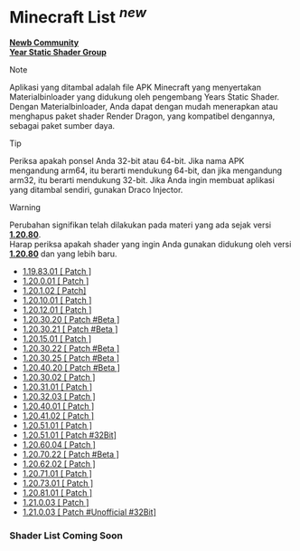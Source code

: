 # Minecraft List <sup/>_new_<sup/>
**[Newb Community](https://discord.com/invite/newb-community-844591537430069279)**
<br/>
**[Year Static Shader Group](https://discord.com/invite/yss)**

> [!NOTE]
> Aplikasi yang ditambal adalah file APK Minecraft yang menyertakan Materialbinloader yang didukung oleh pengembang Years Static Shader.
Dengan Materialbinloader, Anda dapat dengan mudah menerapkan atau menghapus paket shader Render Dragon, yang kompatibel dengannya, sebagai paket sumber daya.

> [!TIP]
> Periksa apakah ponsel Anda 32-bit atau 64-bit.
Jika nama APK mengandung arm64, itu berarti mendukung 64-bit, dan jika mengandung arm32, itu berarti mendukung 32-bit.
Jika Anda ingin membuat aplikasi yang ditambal sendiri, gunakan Draco Injector.

> [!WARNING]
> Perubahan signifikan telah dilakukan pada materi yang ada sejak versi **<U>1.20.80</U>**.  
> Harap periksa apakah shader yang ingin Anda gunakan didukung oleh versi **<U>1.20.80</U>** dan yang lebih baru.

- [1.19.83.01 [ Patch ]](https://www.mediafire.com/file/6sz1fusghiwaw7t/1.19.83.01_arm64_v8a_patched.apk/file)
- [1.20.0.01 [ Patch ]](https://www.mediafire.com/file/hsiuqd1h512xu5r/1.20.0.01_arm64_v8a_patched.apk/file)
- [1.20.1.02 [ Patch]](https://www.mediafire.com/file/l9eclrhvklgo1kc/1.20.1.02_arm64_v8a_patched.apk/file)
- [1.20.10.01 [ Patch ]](https://www.mediafire.com/file/d3c0ep06x2wmkd4/1.20.10.01_arm64_v8a_patched.apk/file)
- [1.20.12.01 [ Patch ]](https://www.mediafire.com/file/8chmoae5f2ew26b/1.20.12.01_arm64_v8a_patched.apk/file)
- [1.20.30.20 [ Patch \#Beta ]](https://www.mediafire.com/file/zuumsd4vl1kyrhq/1.20.30.20_arm64_v8a_patched.apk/file)
- [1.20.30.21 [ Patch \#Beta ]](https://www.mediafire.com/file/ulppkigrnhphzqt/1.20.30.21_arm64_v8a_patched.apk/file)
- [1.20.15.01 [ Patch ]](https://www.mediafire.com/file/m7zmheqbp57qjv2/1.20.15.01_arm64_v8a_patched.apk/file)
- [1.20.30.22 [ Patch \#Beta ]](https://www.mediafire.com/file/sdylc8glbqjb0v4/1.20.30.22_arm64_v8a_patched.apk/file)
- [1.20.30.25 [ Patch \#Beta ]](https://www.mediafire.com/file/kdt17ujaztbcuwr/1.20.30.25_arm64_v8a_patched.apk/file)
- [1.20.40.20 [ Patch #Beta ]](https://www.mediafire.com/file/tnbo8pt78nnt2m1/1.20.40.20_arm64_v8a_patched.apk/file)
- [1.20.30.02 [ Patch ]](https://www.mediafire.com/file/61k2gzvdsdz6gip/1.20.30.02_arm64_v8a_patched.apk/file)
- [1.20.31.01 [ Patch ]](https://www.mediafire.com/file/kjko0nvpi0kjd7r/1.20.31.01_arm64_v8a_patched.apk/file)
- [1.20.32.03 [ Patch ]](https://www.mediafire.com/file/jbiun3m59ustpo3/1.20.32.03_arm64_v8a_patched.apk/file)
- [1.20.40.01 [ Patch ]](https://www.mediafire.com/file/olatjslsodtp9nk/1.20.40.01_arm64_v8a_patched.apk/file)
- [1.20.41.02 [ Patch ]](https://www.mediafire.com/file/eyhdpgboshmwlq1/1.20.41.02_arm64_v8a_patched.apk/file)
- [1.20.51.01 [ Patch ]](https://www.mediafire.com/file/pplk51uj3cflkv2/1.20.51.01_arm64_v8a_patched.apk/file)
- [1.20.51.01 [ Patch #32Bit]](https://www.mediafire.com/file/f6qaggi56jn8tk9/1.20.51.01_arm32_v7a_patched.apk/file)
- [1.20.60.04 [ Patch ]](https://www.mediafire.com/file/464olxxg76ng27d/1.20.60.04_arm32_arm64_patched..apk/file)
- [1.20.70.22 [ Patch #Beta ]](https://www.mediafire.com/file/tvh6x8ihp7fvpmb/1.20.70.22_arm32_arm64_patched.apk/file)
- [1.20.62.02 [ Patch ]](https://www.mediafire.com/file/qumb90mv6rslv2a/1.20.62.02_arm32_arm64_patched.apk/file)
- [1.20.71.01 [ Patch ]](https://www.mediafire.com/file/n47z19qhm7xqtel/1.20.71.01_arm32_arm64_patched.apk/file)
- [1.20.73.01 [ Patch ]](https://www.mediafire.com/file/jo15op4cxyyoh7o/1.20.73.01_arm32_arm64_patched.apk/file)
- [1.20.81.01 [ Patch ]](https://www.mediafire.com/file/azar13e4hb3uk3f/minecraft-1.20.81.01-arm64_v8a-patched.apk/file)
- [1.21.0.03 [ Patch ]](https://www.mediafire.com/file/mgpqw1voqnz9lik/1.21.0.03__arm64_patched.apk/file)
- [1.21.0.03 [ Patch #Unofficial #32Bit]](https://www.mediafire.com/file/uz5cklcq88upm32/1.21.0.03_arm32_Draco_Patched.apk/file)
### Shader List Coming Soon
